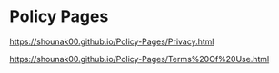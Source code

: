 # Policy Pages
 
https://shounak00.github.io/Policy-Pages/Privacy.html

https://shounak00.github.io/Policy-Pages/Terms%20Of%20Use.html
